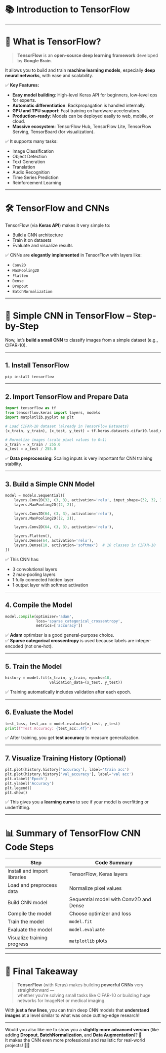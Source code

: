 # 📚 **Introduction to TensorFlow**

---

# 🧠 **What is TensorFlow?**

> **TensorFlow** is an **open-source deep learning framework** developed by **Google Brain**.

It allows you to build and train **machine learning models**, especially **deep neural networks**, with ease and scalability.

✅ **Key Features:**
- **Easy model building**: High-level Keras API for beginners, low-level ops for experts.
- **Automatic differentiation**: Backpropagation is handled internally.
- **GPU and TPU support**: Fast training on hardware accelerators.
- **Production-ready**: Models can be deployed easily to web, mobile, or cloud.
- **Massive ecosystem**: TensorFlow Hub, TensorFlow Lite, TensorFlow Serving, TensorBoard (for visualization).

✅ It supports many tasks:
- Image Classification
- Object Detection
- Text Generation
- Translation
- Audio Recognition
- Time Series Prediction
- Reinforcement Learning

---

# 🛠️ **TensorFlow and CNNs**

TensorFlow (via **Keras API**) makes it very simple to:
- Build a CNN architecture
- Train it on datasets
- Evaluate and visualize results

✅ CNNs are **elegantly implemented** in TensorFlow with layers like:
- `Conv2D`
- `MaxPooling2D`
- `Flatten`
- `Dense`
- `Dropout`
- `BatchNormalization`

---

# 🚀 **Simple CNN in TensorFlow – Step-by-Step**

Now, let’s **build a small CNN** to classify images from a simple dataset (e.g., CIFAR-10).

---

## 1. Install TensorFlow

```bash
pip install tensorflow
```

---

## 2. Import TensorFlow and Prepare Data

```python
import tensorflow as tf
from tensorflow.keras import layers, models
import matplotlib.pyplot as plt

# Load CIFAR-10 dataset (already in TensorFlow Datasets)
(x_train, y_train), (x_test, y_test) = tf.keras.datasets.cifar10.load_data()

# Normalize images (scale pixel values to 0–1)
x_train = x_train / 255.0
x_test = x_test / 255.0
```

✅ **Data preprocessing**: Scaling inputs is very important for CNN training stability.

---

## 3. Build a Simple CNN Model

```python
model = models.Sequential([
    layers.Conv2D(32, (3, 3), activation='relu', input_shape=(32, 32, 3)),
    layers.MaxPooling2D((2, 2)),

    layers.Conv2D(64, (3, 3), activation='relu'),
    layers.MaxPooling2D((2, 2)),

    layers.Conv2D(64, (3, 3), activation='relu'),

    layers.Flatten(),
    layers.Dense(64, activation='relu'),
    layers.Dense(10, activation='softmax')  # 10 classes in CIFAR-10
])
```

✅ This CNN has:
- 3 convolutional layers
- 2 max-pooling layers
- 1 fully connected hidden layer
- 1 output layer with softmax activation

---

## 4. Compile the Model

```python
model.compile(optimizer='adam',
              loss='sparse_categorical_crossentropy',
              metrics=['accuracy'])
```

✅ **Adam** optimizer is a good general-purpose choice.  
✅ **Sparse categorical crossentropy** is used because labels are integer-encoded (not one-hot).

---

## 5. Train the Model

```python
history = model.fit(x_train, y_train, epochs=10, 
                    validation_data=(x_test, y_test))
```

✅ Training automatically includes validation after each epoch.

---

## 6. Evaluate the Model

```python
test_loss, test_acc = model.evaluate(x_test, y_test)
print(f"Test Accuracy: {test_acc:.4f}")
```

✅ After training, you get **test accuracy** to measure generalization.

---

## 7. Visualize Training History (Optional)

```python
plt.plot(history.history['accuracy'], label='train acc')
plt.plot(history.history['val_accuracy'], label='val acc')
plt.xlabel('Epoch')
plt.ylabel('Accuracy')
plt.legend()
plt.show()
```

✅ This gives you a **learning curve** to see if your model is overfitting or underfitting.

---

# 📊 **Summary of TensorFlow CNN Code Steps**

| Step                     | Code Summary |
|---------------------------|--------------|
| Install and import libraries | TensorFlow, Keras layers |
| Load and preprocess data   | Normalize pixel values |
| Build CNN model            | Sequential model with Conv2D and Dense |
| Compile the model          | Choose optimizer and loss |
| Train the model            | `model.fit` |
| Evaluate the model         | `model.evaluate` |
| Visualize training progress | `matplotlib` plots |

---

# 🧠 **Final Takeaway**

> **TensorFlow** (with Keras) makes building **powerful CNNs** very straightforward —  
> whether you're solving small tasks like CIFAR-10 or building huge networks for ImageNet or medical imaging.

With **just a few lines**, you can train deep CNN models that **understand images** at a level similar to what was once cutting-edge research!

---

Would you also like me to show you a **slightly more advanced version** (like adding **Dropout**, **BatchNormalization**, and **Data Augmentation**)? 🚀  
It makes the CNN even more professional and realistic for real-world projects! 🎯✨
